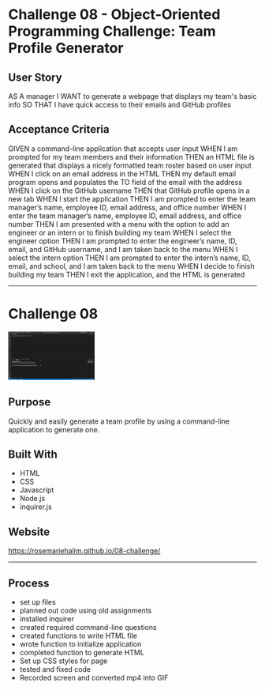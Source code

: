 #   Challenge 08 - Object-Oriented Programming Challenge: Team Profile Generator

##  User Story

AS A manager
I WANT to generate a webpage that displays my team's basic info
SO THAT I have quick access to their emails and GitHub profiles

## Acceptance Criteria

GIVEN a command-line application that accepts user input
WHEN I am prompted for my team members and their information
THEN an HTML file is generated that displays a nicely formatted team roster based on user input
WHEN I click on an email address in the HTML
THEN my default email program opens and populates the TO field of the email with the address
WHEN I click on the GitHub username
THEN that GitHub profile opens in a new tab
WHEN I start the application
THEN I am prompted to enter the team manager’s name, employee ID, email address, and office number
WHEN I enter the team manager’s name, employee ID, email address, and office number
THEN I am presented with a menu with the option to add an engineer or an intern or to finish building my team
WHEN I select the engineer option
THEN I am prompted to enter the engineer’s name, ID, email, and GitHub username, and I am taken back to the menu
WHEN I select the intern option
THEN I am prompted to enter the intern’s name, ID, email, and school, and I am taken back to the menu
WHEN I decide to finish building my team
THEN I exit the application, and the HTML is generated

---

# Challenge 08
![GIF](./assets/img/challenge10.gif)


## Purpose
Quickly and easily generate a team profile by using a command-line application to generate one.

## Built With
* HTML
* CSS
* Javascript
* Node.js
* inquirer.js

## Website
https://rosemariehalim.github.io/08-challenge/

---

## Process

* set up files
* planned out code using old assignments
* installed inquirer
* created required command-line questions
* created functions to write HTML file
* wrote function to initialize application
* completed function to generate HTML
* Set up CSS styles for page
* tested and fixed code
* Recorded screen and converted mp4 into GIF